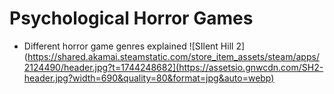 # Psychological Horror Games
- Different horror game genres explained
![SIlent Hill 2](https://shared.akamai.steamstatic.com/store_item_assets/steam/apps/2124490/header.jpg?t=1744248682](https://assetsio.gnwcdn.com/SH2-header.jpg?width=690&quality=80&format=jpg&auto=webp)
